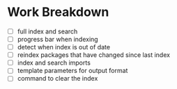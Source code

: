 Work Breakdown
==============

-	[ ] full index and search
-	[ ] progress bar when indexing
-	[ ] detect when index is out of date
-	[ ] reindex packages that have changed since last index
-	[ ] index and search imports
-	[ ] template parameters for output format
-	[ ] command to clear the index
